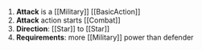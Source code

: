 1. **Attack** is a [[Military]] [[BasicAction]]
2. **Attack** action starts [[Combat]]
3. **Direction**: [[Star]] to [[Star]]
4. **Requirements**: more [[Military]] power than defender
